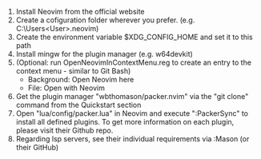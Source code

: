 1. Install Neovim from the official website
2. Create a cofiguration folder wherever you prefer. (e.g. C:\Users\<User>\.neovim)
3. Create the environment variable $XDG_CONFIG_HOME and set it to this path
4. Install mingw for the plugin manager (e.g. w64devkit)
5. (Optional: run OpenNeovimInContextMenu.reg to create an entry to the context menu - similar to Git Bash)
    - Background: Open Neovim here
    - File: Open with Neovim
6. Get the plugin manager "wbthomason/packer.nvim" via the "git clone" command from the Quickstart section
7. Open "lua/config/packer.lua" in Neovim and execute ":PackerSync" to install all defined plugins. To get more information on each plugin, please visit their Github repo.
8. Regarding lsp servers, see their individual requirements via :Mason (or their GitHub)
